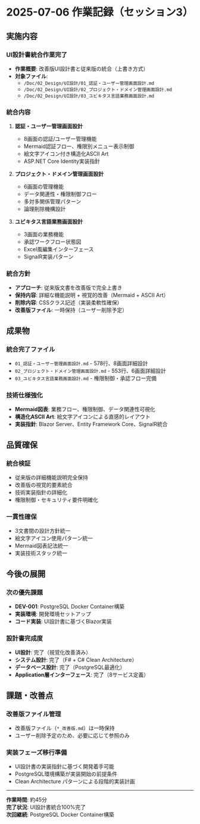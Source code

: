 # 2025-07-06 作業記録（セッション3）

## 実施内容

### UI設計書統合作業完了
- **作業概要**: 改善版UI設計書と従来版の統合（上書き方式）
- **対象ファイル**: 
  - `/Doc/02_Design/UI設計/01_認証・ユーザー管理画面設計.md`
  - `/Doc/02_Design/UI設計/02_プロジェクト・ドメイン管理画面設計.md`
  - `/Doc/02_Design/UI設計/03_ユビキタス言語業務画面設計.md`

### 統合内容
1. **認証・ユーザー管理画面設計**
   - 8画面の認証/ユーザー管理機能
   - Mermaid認証フロー、権限別メニュー表示制御
   - 絵文字アイコン付き構造化ASCII Art
   - ASP.NET Core Identity実装指針

2. **プロジェクト・ドメイン管理画面設計**
   - 6画面の管理機能
   - データ関連性・権限制御フロー
   - 多対多関係管理パターン
   - 論理削除機構設計

3. **ユビキタス言語業務画面設計**
   - 3画面の業務機能
   - 承認ワークフロー状態図
   - Excel風編集インターフェース
   - SignalR実装パターン

### 統合方針
- **アプローチ**: 従来版文書を改善版で完全上書き
- **保持内容**: 詳細な機能説明 + 視覚的改善（Mermaid + ASCII Art）
- **削除内容**: CSSクラス記述（実装柔軟性確保）
- **改善版ファイル**: 一時保持（ユーザー削除予定）

## 成果物

### 統合完了ファイル
- `01_認証・ユーザー管理画面設計.md` - 578行、8画面詳細設計
- `02_プロジェクト・ドメイン管理画面設計.md` - 553行、6画面詳細設計  
- `03_ユビキタス言語業務画面設計.md` - 権限制御・承認フロー完備

### 技術仕様強化
- **Mermaid図表**: 業務フロー、権限制御、データ関連性可視化
- **構造化ASCII Art**: 絵文字アイコンによる直感的レイアウト
- **実装指針**: Blazor Server、Entity Framework Core、SignalR統合

## 品質確保

### 統合検証
- 従来版の詳細機能説明完全保持
- 改善版の視覚的要素統合
- 技術実装指針の詳細化
- 権限制御・セキュリティ要件明確化

### 一貫性確保
- 3文書間の設計方針統一
- 絵文字アイコン使用パターン統一
- Mermaid図表記法統一
- 実装技術スタック統一

## 今後の展開

### 次の優先課題
- **DEV-001**: PostgreSQL Docker Container構築
- **実装環境**: 開発環境セットアップ
- **コード実装**: UI設計書に基づくBlazor実装

### 設計書完成度
- **UI設計**: 完了（視覚化改善済み）
- **システム設計**: 完了（F# + C# Clean Architecture）
- **データベース設計**: 完了（PostgreSQL最適化）
- **Application層インターフェース**: 完了（8サービス定義）

## 課題・改善点

### 改善版ファイル管理
- 改善版ファイル（`*_改善版.md`）は一時保持
- ユーザー削除予定のため、必要に応じて参照のみ

### 実装フェーズ移行準備
- UI設計書の実装指針に基づく開発着手可能
- PostgreSQL環境構築が実装開始の前提条件
- Clean Architecture パターンによる段階的実装計画

---

**作業時間**: 約45分  
**完了状況**: UI設計書統合100%完了  
**次回継続**: PostgreSQL Docker Container構築
